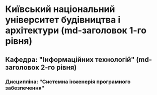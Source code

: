 # Київський національний університет будівництва i архітектури (md-заголовок 1-го рівня) 
## Кафедра: "Інформаційних технологій" (md-заголовок 2-го рівня) 
### Дисципліна: "Системна інженерія програмного забезпечення" 

